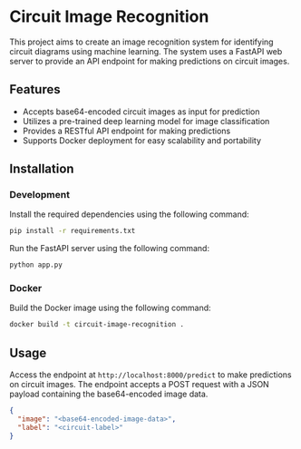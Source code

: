 # Circuit Image Recognition

This project aims to create an image recognition system for identifying circuit diagrams using machine learning. The system uses a FastAPI web server to provide an API endpoint for making predictions on circuit images.

## Features

- Accepts base64-encoded circuit images as input for prediction
- Utilizes a pre-trained deep learning model for image classification
- Provides a RESTful API endpoint for making predictions
- Supports Docker deployment for easy scalability and portability

## Installation

### Development

Install the required dependencies using the following command:

```bash
pip install -r requirements.txt
```

Run the FastAPI server using the following command:

```bash
python app.py
```

### Docker

Build the Docker image using the following command:

```bash
docker build -t circuit-image-recognition .
```

## Usage

Access the endpoint at `http://localhost:8000/predict` to make predictions on circuit images. The endpoint accepts a POST request with a JSON payload containing the base64-encoded image data.

```json
{
  "image": "<base64-encoded-image-data>",
  "label": "<circuit-label>"
}
```
